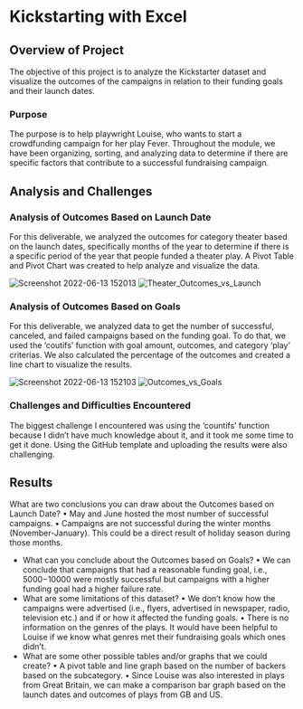 # Kickstarting with Excel

## Overview of Project
The objective of this project is to analyze the Kickstarter dataset and visualize the outcomes of the campaigns in relation to their funding goals and their launch dates. 

### Purpose
The purpose is to help playwright Louise, who wants to start a crowdfunding campaign for her play Fever. Throughout the module, we have been organizing, sorting, and analyzing data to determine if there are specific factors that contribute to a successful fundraising campaign. 

## Analysis and Challenges

### Analysis of Outcomes Based on Launch Date
For this deliverable, we analyzed the outcomes for category theater based on the launch dates, specifically months of the year to determine if there is a specific period of the year that people funded a theater play. A Pivot Table and Pivot Chart was created to help analyze and visualize the data. 

![Screenshot 2022-06-13 152013](https://user-images.githubusercontent.com/107225715/173456714-2875df79-7d53-49e3-9adb-7f094fadbfb1.png)
![Theater_Outcomes_vs_Launch](https://user-images.githubusercontent.com/107225715/173456911-01d66805-6b2b-401c-9f7b-608a97d5eee1.png)

### Analysis of Outcomes Based on Goals
For this deliverable, we analyzed data to get the number of successful, canceled, and failed campaigns based on the funding goal. To do that, we used the ‘coutifs’ function with goal amount, outcomes, and category ‘play’ criterias. We also calculated the percentage of the outcomes and created a line chart to visualize the results.

![Screenshot 2022-06-13 152103](https://user-images.githubusercontent.com/107225715/173457101-81d7544e-94e7-4e43-85b7-a9ddb4ef70b0.png)
![Outcomes_vs_Goals](https://user-images.githubusercontent.com/107225715/173457176-6ed98572-13fd-4dce-8e7b-40ab1c303a4a.png)

### Challenges and Difficulties Encountered
The biggest challenge I encountered was using the ‘countifs’ function because I didn’t have much knowledge about it, and it took me some time to get it done. Using the GitHub template and uploading the results were also challenging. 

## Results

 What are two conclusions you can draw about the Outcomes based on Launch Date?
    •	May and June hosted the most number of successful campaigns. 
    •	Campaigns are not successful during the winter months (November-January). This could be a direct result of holiday season during those months.  

- What can you conclude about the Outcomes based on Goals?
    •	We can conclude that campaigns that had a reasonable funding goal, i.e., $5000-$10000 were mostly successful but campaigns with a higher funding goal had a higher failure rate. 
- What are some limitations of this dataset?
    •	We don’t know how the campaigns were advertised (i.e., flyers, advertised in newspaper, radio, television etc.) and if or how it affected the funding goals.
    •	There is no information on the genres of the plays. It would have been helpful to Louise if we know what genres met their fundraising goals which ones didn’t. 
- What are some other possible tables and/or graphs that we could create?
    •	A pivot table and line graph based on the number of backers based on the subcategory. 
    •	Since Louise was also interested in plays from Great Britain, we can make a comparison bar graph based on the launch dates and outcomes of plays from GB and US.


